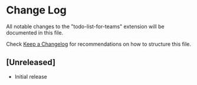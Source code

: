 # Change Log

All notable changes to the "todo-list-for-teams" extension will be documented in this file.

Check [Keep a Changelog](http://keepachangelog.com/) for recommendations on how to structure this file.

## [Unreleased]

- Initial release